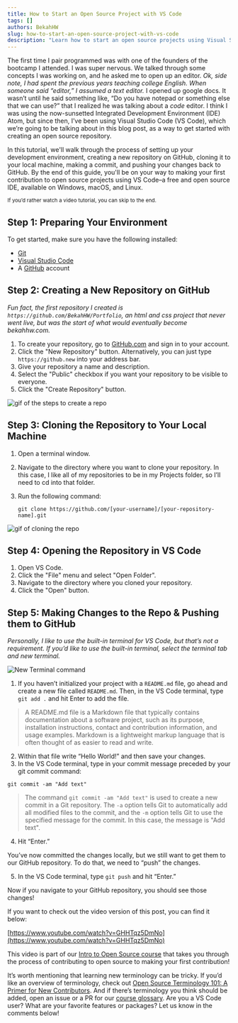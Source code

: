 ```yaml
---
title: How to Start an Open Source Project with VS Code
tags: []
authors: BekahHW
slug: how-to-start-an-open-source-project-with-vs-code
description: "Learn how to start an open source projects using Visual Studio Code (VS Code). This step-by-step guide covers setting up your development environment, creating a new repository on GitHub, cloning it to your local machine, making commits, and pushing changes. Start your open source journey with VS Code today!"
---
```


The first time I pair programmed was with one of the founders of the bootcamp I attended. I was super nervous. We talked through some concepts I was working on, and he asked me to open up an editor. *Ok, side note, I had spent the previous years teaching college English. When someone said “editor,” I assumed a text editor.* I opened up google docs. It wasn’t until he said something like, “Do you have notepad or something else that we can use?” that I realized he was talking about a *code* editor. I think I was using the now-sunsetted Integrated Development Environment (IDE) Atom, but since then, I’ve been using Visual Studio Code (VS Code), which we’re going to be talking about in this blog post, as a way to get started with creating an open source repository. 

<!-- truncate -->

In this tutorial, we'll walk through the process of setting up your development environment, creating a new repository on GitHub, cloning it to your local machine, making a commit, and pushing your changes back to GitHub. By the end of this guide, you'll be on your way to making your first contribution to open source projects using VS Code–a free and open source IDE, available on Windows, macOS, and Linux.

<small>If you’d rather watch a video tutorial, you can skip to the end. </small>

## Step 1: Preparing Your Environment

To get started, make sure you have the following installed:

- [Git](https://git-scm.com/)
- [Visual Studio Code](https://code.visualstudio.com/)
- A [GitHub](https://github.com/) account

## Step 2: Creating a New Repository on GitHub
*Fun fact, the first repository I created is `https://github.com/BekahHW/Portfolio`, an html and css project that never went live, but was the start of what would eventually become bekahhw.com.*

1. To create your repository, go to [GitHub.com](https://github.com/) and sign in to your account.
2. Click the "New Repository" button. Alternatively, you can just type `https://github.new` into your address bar.
3. Give your repository a name and description.
4. Select the "Public" checkbox if you want your repository to be visible to everyone.
5. Click the "Create Repository" button.


![gif of the steps to create a repo](https://dev-to-uploads.s3.amazonaws.com/uploads/articles/0w4ifmhawoihtlplc22f.gif)


## Step 3: Cloning the Repository to Your Local Machine

1. Open a terminal window.
2. Navigate to the directory where you want to clone your repository. In this case, I like all of my repositories to be in my Projects folder, so I’ll need to cd into that folder. 
3. Run the following command:

   ```
   git clone https://github.com/[your-username]/[your-repository-name].git
   ```
![gif of cloning the repo](https://dev-to-uploads.s3.amazonaws.com/uploads/articles/9bhmie2a3uzyz81glwnw.gif)

## Step 4: Opening the Repository in VS Code

1. Open VS Code.
2. Click the "File" menu and select "Open Folder".
3. Navigate to the directory where you cloned your repository.
4. Click the "Open" button.

## Step 5: Making Changes to the Repo & Pushing them to GitHub
*Personally, I like to use the built-in terminal for VS Code, but that’s not a requirement. If you’d like to use the built-in terminal, select the terminal tab and new terminal.*

![New Terminal command](https://dev-to-uploads.s3.amazonaws.com/uploads/articles/u84gl3oe0s486s9wniot.png)

1. If you haven’t initialized your project with a `README.md` file, go ahead and create a new file called `README.md`. Then, in the VS Code terminal, type `git add .` and hit Enter to add the file.

> A README.md file is a Markdown file that typically contains documentation about a software project, such as its purpose, installation instructions, contact and contribution information, and usage examples. Markdown is a lightweight markup language that is often thought of as easier to read and write. 

2. Within that file write “Hello World!” and then save your changes.
3. In the VS Code terminal, type in your commit message preceded by your git commit command:

`git commit -am "Add text"`

> The command `git commit -am "Add text"` is used to create a new commit in a Git repository. The `-a` option tells Git to automatically add all modified files to the commit, and the `-m` option tells Git to use the specified message for the commit. In this case, the message is "Add text".

4. Hit “Enter.”

You’ve now committed the changes locally, but we still want to get them to our GitHub repository. To do that, we need to “push” the changes.

5. In the VS Code terminal, type `git push` and hit “Enter.”

Now if you navigate to your GitHub repository, you should see those changes! 

If you want to check out the video version of this post, you can find it below:

[https://www.youtube.com/watch?v=GHHTqz5DmNo](https://www.youtube.com/watch?v=GHHTqz5DmNo)

This video is part of our [Intro to Open Source course](https://github.com/open-sauced/intro) that takes you through the process of contributing to open source to making your first contribution!

It’s worth mentioning that learning new terminology can be tricky. If you’d like an overview of terminology, check out [Open Source Terminology 101: A Primer for New Contributors](https://dev.to/opensauced/open-source-terminology-101-a-primer-for-new-contributors-k46). And if there’s terminology you think should be added, open an issue or a PR for our [course glossary](https://github.com/open-sauced/intro/blob/main/09-glossary.md). Are you a VS Code user? What are your favorite features or packages? Let us know in the comments below!